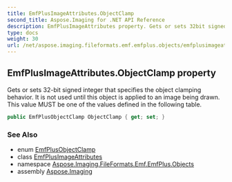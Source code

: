 ```yaml
---
title: EmfPlusImageAttributes.ObjectClamp
second_title: Aspose.Imaging for .NET API Reference
description: EmfPlusImageAttributes property. Gets or sets 32bit signed integer that specifies the object clamping behavior. It is not used until this object is applied to an image being drawn. This value MUST be one of the values defined in the following table
type: docs
weight: 30
url: /net/aspose.imaging.fileformats.emf.emfplus.objects/emfplusimageattributes/objectclamp/
---
```

## EmfPlusImageAttributes.ObjectClamp property

Gets or sets 32-bit signed integer that specifies the object clamping behavior. It is not used until this object is applied to an image being drawn. This value MUST be one of the values defined in the following table.

```csharp
public EmfPlusObjectClamp ObjectClamp { get; set; }
```

### See Also

* enum [EmfPlusObjectClamp](../../../aspose.imaging.fileformats.emf.emfplus.consts/emfplusobjectclamp/)
* class [EmfPlusImageAttributes](../)
* namespace [Aspose.Imaging.FileFormats.Emf.EmfPlus.Objects](../../emfplusimageattributes/)
* assembly [Aspose.Imaging](../../../)



